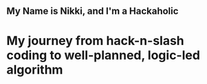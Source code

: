 ## My Name is Nikki, and I'm a Hackaholic
# My journey from hack-n-slash coding to well-planned, logic-led algorithm